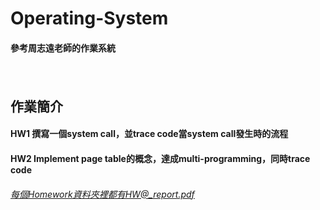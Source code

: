 # Operating-System 
#### 參考周志遠老師的作業系統
　　　
   　　　
      
## 作業簡介
#### HW1 撰寫一個system call，並trace code當system call發生時的流程
#### HW2 Implement page table的概念，達成multi-programming，同時trace code
###### 每個Homework資料夾裡都有HW@_report.pdf
